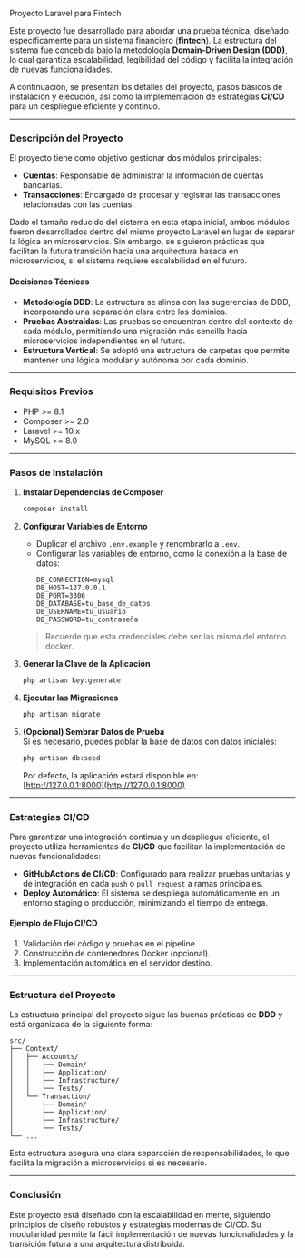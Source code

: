 Proyecto Laravel para Fintech  

Este proyecto fue desarrollado para abordar una prueba técnica, diseñado específicamente para un sistema financiero (**fintech**). La estructura del sistema fue concebida bajo la metodología **Domain-Driven Design (DDD)**, lo cual garantiza escalabilidad, legibilidad del código y facilita la integración de nuevas funcionalidades.  

A continuación, se presentan los detalles del proyecto, pasos básicos de instalación y ejecución, así como la implementación de estrategias **CI/CD** para un despliegue eficiente y continuo.  

---

### **Descripción del Proyecto**  

El proyecto tiene como objetivo gestionar dos módulos principales:  
- **Cuentas**: Responsable de administrar la información de cuentas bancarias.  
- **Transacciones**: Encargado de procesar y registrar las transacciones relacionadas con las cuentas.  

Dado el tamaño reducido del sistema en esta etapa inicial, ambos módulos fueron desarrollados dentro del mismo proyecto Laravel en lugar de separar la lógica en microservicios. Sin embargo, se siguieron prácticas que facilitan la futura transición hacia una arquitectura basada en microservicios, si el sistema requiere escalabilidad en el futuro.  

#### **Decisiones Técnicas**  
- **Metodología DDD**: La estructura se alinea con las sugerencias de DDD, incorporando una separación clara entre los dominios.  
- **Pruebas Abstraídas**: Las pruebas se encuentran dentro del contexto de cada módulo, permitiendo una migración más sencilla hacia microservicios independientes en el futuro.  
- **Estructura Vertical**: Se adoptó una estructura de carpetas que permite mantener una lógica modular y autónoma por cada dominio.  

---

### **Requisitos Previos**  
- PHP >= 8.1  
- Composer >= 2.0  
- Laravel >= 10.x  
- MySQL >= 8.0  
---

### **Pasos de Instalación**  

1. **Instalar Dependencias de Composer**  
   ```bash
   composer install
   ```

2. **Configurar Variables de Entorno**  
   - Duplicar el archivo `.env.example` y renombrarlo a `.env`.  
   - Configurar las variables de entorno, como la conexión a la base de datos:  
     ```env
     DB_CONNECTION=mysql
     DB_HOST=127.0.0.1
     DB_PORT=3306
     DB_DATABASE=tu_base_de_datos
     DB_USERNAME=tu_usuario
     DB_PASSWORD=tu_contraseña
     ```
    > Recuerde que esta credenciales debe ser las misma del entorno docker.
3. **Generar la Clave de la Aplicación**  
   ```bash
   php artisan key:generate
   ```

4. **Ejecutar las Migraciones**  
   ```bash
   php artisan migrate
   ```

5. **(Opcional) Sembrar Datos de Prueba**  
   Si es necesario, puedes poblar la base de datos con datos iniciales:  
   ```bash
   php artisan db:seed
   ```

   Por defecto, la aplicación estará disponible en:  
   [http://127.0.0.1:8000](http://127.0.0.1:8000)  

---

### **Estrategias CI/CD**  

Para garantizar una integración continua y un despliegue eficiente, el proyecto utiliza herramientas de **CI/CD** que facilitan la implementación de nuevas funcionalidades:  

- **GitHubActions de CI/CD**: Configurado para realizar pruebas unitarias y de integración en cada `push` o `pull request` a ramas principales.  
- **Deploy Automático**: El sistema se despliega automáticamente en un entorno staging o producción, minimizando el tiempo de entrega.  

#### **Ejemplo de Flujo CI/CD**  
1. Validación del código y pruebas en el pipeline.  
2. Construcción de contenedores Docker (opcional).  
3. Implementación automática en el servidor destino.  

---

### **Estructura del Proyecto**  

La estructura principal del proyecto sigue las buenas prácticas de **DDD** y está organizada de la siguiente forma:  

```
src/
├── Context/
│   ├── Accounts/
│   │   ├── Domain/
│   │   ├── Application/
│   │   ├── Infrastructure/
│   │   └── Tests/
│   └── Transaction/
│       ├── Domain/
│       ├── Application/
│       ├── Infrastructure/
│       └── Tests/
└── ...
```

Esta estructura asegura una clara separación de responsabilidades, lo que facilita la migración a microservicios si es necesario.  

---

### **Conclusión**  

Este proyecto está diseñado con la escalabilidad en mente, siguiendo principios de diseño robustos y estrategias modernas de CI/CD. Su modularidad permite la fácil implementación de nuevas funcionalidades y la transición futura a una arquitectura distribuida.  
